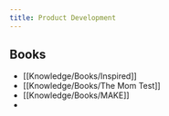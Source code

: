 ```yaml
---
title: Product Development
---
```


## Books
- [[Knowledge/Books/Inspired]]
- [[Knowledge/Books/The Mom Test]]
- [[Knowledge/Books/MAKE]]
- 